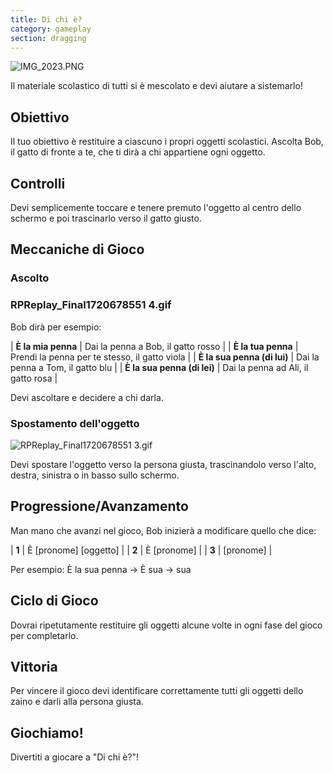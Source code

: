 ```yaml
---
title: Di chi è?
category: gameplay
section: dragging
---
```

![IMG_2023.PNG](https://help.studycat.com/hc/article_attachments/34966103260825)

Il materiale scolastico di tutti si è mescolato e devi aiutare a sistemarlo!

## Obiettivo

Il tuo obiettivo è restituire a ciascuno i propri oggetti scolastici. Ascolta Bob, il gatto di fronte a te, che ti dirà a chi appartiene ogni oggetto.

## Controlli

Devi semplicemente toccare e tenere premuto l'oggetto al centro dello schermo e poi trascinarlo verso il gatto giusto.

## Meccaniche di Gioco

### Ascolto

### RPReplay_Final1720678551 4.gif

Bob dirà per esempio:

| **È la mia penna** | Dai la penna a Bob, il gatto rosso |
| **È la tua penna** | Prendi la penna per te stesso, il gatto viola |
| **È la sua penna (di lui)** | Dai la penna a Tom, il gatto blu |
| **È la sua penna (di lei)** | Dai la penna ad Ali, il gatto rosa |

Devi ascoltare e decidere a chi darla.

### Spostamento dell'oggetto

![RPReplay_Final1720678551 3.gif](https://help.studycat.com/hc/article_attachments/34966668424601)

Devi spostare l'oggetto verso la persona giusta, trascinandolo verso l'alto, destra, sinistra o in basso sullo schermo.

## Progressione/Avanzamento

Man mano che avanzi nel gioco, Bob inizierà a modificare quello che dice:

| **1** | È \[pronome] \[oggetto] |
| **2** | È \[pronome] |
| **3** | \[pronome] |

Per esempio:
È la sua penna -> È sua -> sua

## Ciclo di Gioco

Dovrai ripetutamente restituire gli oggetti alcune volte in ogni fase del gioco per completarlo.

## Vittoria

Per vincere il gioco devi identificare correttamente tutti gli oggetti dello zaino e darli alla persona giusta.

## Giochiamo!

Divertiti a giocare a "Di chi è?"!